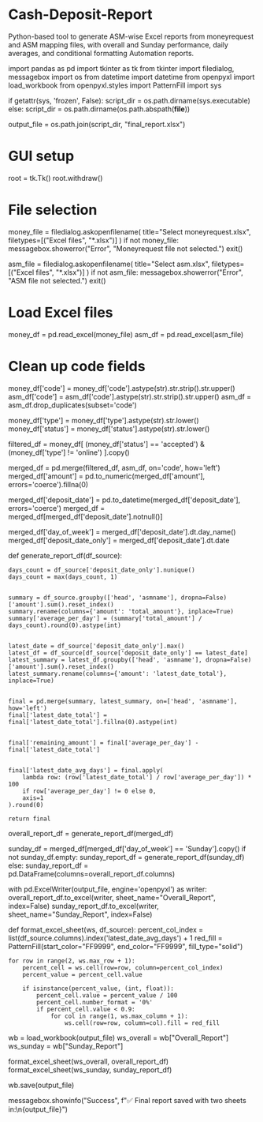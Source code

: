 # Cash-Deposit-Report
Python-based tool to generate ASM-wise Excel reports from moneyrequest and ASM mapping files, with overall and Sunday performance, daily averages, and conditional formatting Automation reports.

import pandas as pd
import tkinter as tk
from tkinter import filedialog, messagebox
import os
from datetime import datetime
from openpyxl import load_workbook
from openpyxl.styles import PatternFill
import sys


if getattr(sys, 'frozen', False):
    script_dir = os.path.dirname(sys.executable)
else:
    script_dir = os.path.dirname(os.path.abspath(__file__))

output_file = os.path.join(script_dir, "final_report.xlsx")

# GUI setup
root = tk.Tk()
root.withdraw()

# File selection
money_file = filedialog.askopenfilename(
    title="Select moneyrequest.xlsx",
    filetypes=[("Excel files", "*.xlsx")]
)
if not money_file:
    messagebox.showerror("Error", "Moneyrequest file not selected.")
    exit()

asm_file = filedialog.askopenfilename(
    title="Select asm.xlsx",
    filetypes=[("Excel files", "*.xlsx")]
)
if not asm_file:
    messagebox.showerror("Error", "ASM file not selected.")
    exit()

# Load Excel files
money_df = pd.read_excel(money_file)
asm_df = pd.read_excel(asm_file)

# Clean up code fields
money_df['code'] = money_df['code'].astype(str).str.strip().str.upper()
asm_df['code'] = asm_df['code'].astype(str).str.strip().str.upper()
asm_df = asm_df.drop_duplicates(subset='code')


money_df['type'] = money_df['type'].astype(str).str.lower()
money_df['status'] = money_df['status'].astype(str).str.lower()


filtered_df = money_df[
    (money_df['status'] == 'accepted') &
    (money_df['type'] != 'online')
].copy()


merged_df = pd.merge(filtered_df, asm_df, on='code', how='left')
merged_df['amount'] = pd.to_numeric(merged_df['amount'], errors='coerce').fillna(0)


merged_df['deposit_date'] = pd.to_datetime(merged_df['deposit_date'], errors='coerce')
merged_df = merged_df[merged_df['deposit_date'].notnull()]


merged_df['day_of_week'] = merged_df['deposit_date'].dt.day_name()
merged_df['deposit_date_only'] = merged_df['deposit_date'].dt.date


def generate_report_df(df_source):
    
    days_count = df_source['deposit_date_only'].nunique()
    days_count = max(days_count, 1)

 
    summary = df_source.groupby(['head', 'asmname'], dropna=False)['amount'].sum().reset_index()
    summary.rename(columns={'amount': 'total_amount'}, inplace=True)
    summary['average_per_day'] = (summary['total_amount'] / days_count).round(0).astype(int)

    
    latest_date = df_source['deposit_date_only'].max()
    latest_df = df_source[df_source['deposit_date_only'] == latest_date]
    latest_summary = latest_df.groupby(['head', 'asmname'], dropna=False)['amount'].sum().reset_index()
    latest_summary.rename(columns={'amount': 'latest_date_total'}, inplace=True)

 
    final = pd.merge(summary, latest_summary, on=['head', 'asmname'], how='left')
    final['latest_date_total'] = final['latest_date_total'].fillna(0).astype(int)

   
    final['remaining_amount'] = final['average_per_day'] - final['latest_date_total']

    
    final['latest_date_avg_days'] = final.apply(
        lambda row: (row['latest_date_total'] / row['average_per_day']) * 100
        if row['average_per_day'] != 0 else 0,
        axis=1
    ).round(0)
    
    return final


overall_report_df = generate_report_df(merged_df)


sunday_df = merged_df[merged_df['day_of_week'] == 'Sunday'].copy()
if not sunday_df.empty:
    sunday_report_df = generate_report_df(sunday_df)
else:
    sunday_report_df = pd.DataFrame(columns=overall_report_df.columns)


with pd.ExcelWriter(output_file, engine='openpyxl') as writer:
    overall_report_df.to_excel(writer, sheet_name="Overall_Report", index=False)
    sunday_report_df.to_excel(writer, sheet_name="Sunday_Report", index=False)


def format_excel_sheet(ws, df_source):
    percent_col_index = list(df_source.columns).index('latest_date_avg_days') + 1
    red_fill = PatternFill(start_color="FF9999", end_color="FF9999", fill_type="solid")

    for row in range(2, ws.max_row + 1):
        percent_cell = ws.cell(row=row, column=percent_col_index)
        percent_value = percent_cell.value

        if isinstance(percent_value, (int, float)):
            percent_cell.value = percent_value / 100
            percent_cell.number_format = '0%'
            if percent_cell.value < 0.9:
                for col in range(1, ws.max_column + 1):
                    ws.cell(row=row, column=col).fill = red_fill

wb = load_workbook(output_file)
ws_overall = wb["Overall_Report"]
ws_sunday = wb["Sunday_Report"]

format_excel_sheet(ws_overall, overall_report_df)
format_excel_sheet(ws_sunday, sunday_report_df)

wb.save(output_file)


messagebox.showinfo("Success", f"✅ Final report saved with two sheets in:\n{output_file}")
